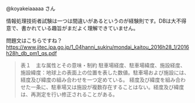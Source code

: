 @koyakeiaaaaa さん

情報処理技術者試験は一つは間違いがあるというのが経験則です。DBは大不得意で、書かれている趣旨がまだよく理解できていません。

問題文はこちらですね？
https://www.jitec.ipa.go.jp/1_04hanni_sukiru/mondai_kaitou_2016h28_1/2016h28h_db_pm1_qs.pdf

>表１　主な属性とその意味・制約
駐車場経度、駐車場緯度、施設経度、施設緯度：地球上の表面上の位置を表した数値。駐車場および施設には、経度及び緯度の組み合わせを一つ定めている。
経度及び緯度を組み合わせた一条に、駐車場又は施設が複数存在することはない。経度及び緯度は、再測定を行い修正されることがある。
